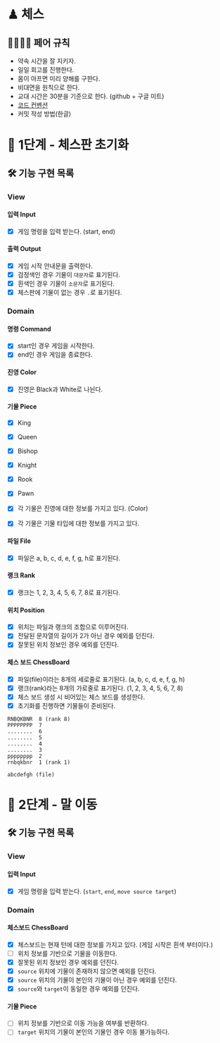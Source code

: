 # ♟ 체스

## 👩‍💻🧑‍💻 페어 규칙
- 약속 시간을 잘 지키자.
- 일일 회고를 진행한다.
- 몸이 아프면 미리 양해를 구한다.
- 비대면을 원칙으로 한다.
- 교대 시간은 30분을 기준으로 한다. (github + 구글 미트)
- [코드 컨벤션](https://github.com/woowacourse/woowacourse-docs/tree/master/styleguide/java)
- 커밋 작성 방법(한글)

# 🚀 1단계 - 체스판 초기화

## 🛠 기능 구현 목록

### View

#### 입력 Input

- [x] 게임 명령을 입력 받는다. (start, end)

#### 출력 Output

- [x] 게임 시작 안내문을 출력한다. 
- [x] 검정색인 경우 기물이 `대문자`로 표기된다.
- [x] 흰색인 경우 기물이 `소문자`로 표기된다.
- [x] 체스판에 기물이 없는 경우 `.`로 표기된다.

### Domain

#### 명령 Command

- [x] start인 경우 게임을 시작한다.
- [x] end인 경우 게임을 종료한다.

#### 진영 Color

- [x] 진영은 Black과 White로 나뉜다.

#### 기물 Piece

- [x] King
- [x] Queen
- [x] Bishop
- [x] Knight
- [x] Rook
- [x] Pawn

- [x] 각 기물은 진영에 대한 정보를 가지고 있다. (Color)
- [x] 각 기물은 기물 타입에 대한 정보를 가지고 있다. 

#### 파일 File

- [x] 파일은 a, b, c, d, e, f, g, h로 표기된다.

#### 랭크 Rank

- [x] 랭크는 1, 2, 3, 4, 5, 6, 7, 8로 표기된다.

#### 위치 Position

- [x] 위치는 파일과 랭크의 조합으로 이루어진다.
- [x] 전달된 문자열의 길이가 2가 아닌 경우 예외를 던진다.
- [x] 잘못된 위치 정보인 경우 예외를 던진다.

#### 체스 보드 ChessBoard

- [x] 파일(file)이라는 8개의 세로줄로 표기된다. (a, b, c, d, e, f, g, h)
- [x] 랭크(rank)라는 8개의 가로줄로 표기된다. (1, 2, 3, 4, 5, 6, 7, 8)
- [x] 체스 보드 생성 시 비어있는 체스 보드를 생성한다.
- [x] 초기화를 진행하면 기물들이 준비된다.

```
RNBQKBNR  8 (rank 8)
PPPPPPPP  7
........  6
........  5
........  4
........  3
pppppppp  2
rnbqkbnr  1 (rank 1)

abcdefgh (file) 
```

# 🚀 2단계 - 말 이동

## 🛠 기능 구현 목록

### View

#### 입력 Input

- [x] 게임 명령을 입력 받는다. (`start`, `end`, `move source target`)

### Domain

#### 체스보드 ChessBoard

- [x] 체스보드는 현재 턴에 대한 정보를 가지고 있다. (게임 시작은 흰색 부터이다.)
- [ ] 위치 정보를 기반으로 기물을 이동한다. 
- [x] 잘못된 위치 정보인 경우 예외를 던진다.
- [x] `source` 위치에 기물이 존재하지 않으면 예외를 던진다.
- [x] `source` 위치의 기물이 본인의 기물이 아닌 경우 예외를 던진다.
- [x] `source`와 `target`이 동일한 경우 예외를 던진다.

#### 기물 Piece

- [ ] 위치 정보를 기반으로 이동 가능을 여부를 반환하다.
- [ ] `target` 위치의 기물이 본인의 기물인 경우 이동 불가능하다.
